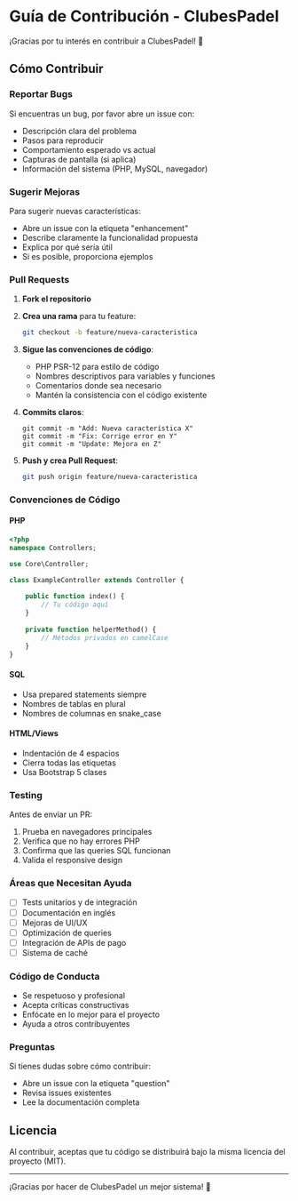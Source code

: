 # Guía de Contribución - ClubesPadel

¡Gracias por tu interés en contribuir a ClubesPadel! 🎾

## Cómo Contribuir

### Reportar Bugs

Si encuentras un bug, por favor abre un issue con:
- Descripción clara del problema
- Pasos para reproducir
- Comportamiento esperado vs actual
- Capturas de pantalla (si aplica)
- Información del sistema (PHP, MySQL, navegador)

### Sugerir Mejoras

Para sugerir nuevas características:
- Abre un issue con la etiqueta "enhancement"
- Describe claramente la funcionalidad propuesta
- Explica por qué sería útil
- Si es posible, proporciona ejemplos

### Pull Requests

1. **Fork el repositorio**
2. **Crea una rama** para tu feature:
   ```bash
   git checkout -b feature/nueva-caracteristica
   ```
3. **Sigue las convenciones de código**:
   - PHP PSR-12 para estilo de código
   - Nombres descriptivos para variables y funciones
   - Comentarios donde sea necesario
   - Mantén la consistencia con el código existente

4. **Commits claros**:
   ```
   git commit -m "Add: Nueva característica X"
   git commit -m "Fix: Corrige error en Y"
   git commit -m "Update: Mejora en Z"
   ```

5. **Push y crea Pull Request**:
   ```bash
   git push origin feature/nueva-caracteristica
   ```

### Convenciones de Código

#### PHP
```php
<?php
namespace Controllers;

use Core\Controller;

class ExampleController extends Controller {
    
    public function index() {
        // Tu código aquí
    }
    
    private function helperMethod() {
        // Métodos privados en camelCase
    }
}
```

#### SQL
- Usa prepared statements siempre
- Nombres de tablas en plural
- Nombres de columnas en snake_case

#### HTML/Views
- Indentación de 4 espacios
- Cierra todas las etiquetas
- Usa Bootstrap 5 clases

### Testing

Antes de enviar un PR:
1. Prueba en navegadores principales
2. Verifica que no hay errores PHP
3. Confirma que las queries SQL funcionan
4. Valida el responsive design

### Áreas que Necesitan Ayuda

- [ ] Tests unitarios y de integración
- [ ] Documentación en inglés
- [ ] Mejoras de UI/UX
- [ ] Optimización de queries
- [ ] Integración de APIs de pago
- [ ] Sistema de caché

### Código de Conducta

- Se respetuoso y profesional
- Acepta críticas constructivas
- Enfócate en lo mejor para el proyecto
- Ayuda a otros contribuyentes

### Preguntas

Si tienes dudas sobre cómo contribuir:
- Abre un issue con la etiqueta "question"
- Revisa issues existentes
- Lee la documentación completa

## Licencia

Al contribuir, aceptas que tu código se distribuirá bajo la misma licencia del proyecto (MIT).

---

¡Gracias por hacer de ClubesPadel un mejor sistema! 🚀
